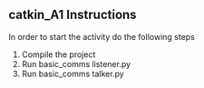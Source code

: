 ## catkin_A1 Instructions ##

In order to start the activity do the following steps

1) Compile the project
2) Run basic_comms listener.py
3) Run basic_comms talker.py
